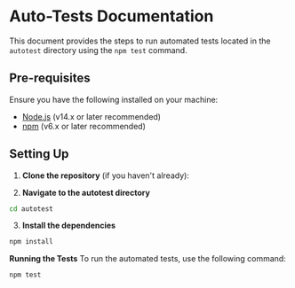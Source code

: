 
# Auto-Tests Documentation

This document provides the steps to run automated tests located in the `autotest` directory using the `npm test` command.

## Pre-requisites

Ensure you have the following installed on your machine:

- [Node.js](https://nodejs.org/) (v14.x or later recommended)
- [npm](https://www.npmjs.com/) (v6.x or later recommended)

## Setting Up

1. **Clone the repository** (if you haven't already):

2. **Navigate to the autotest directory**

```bash 
cd autotest

```

3. **Install the dependencies**


```bash 
npm install

```

**Running the Tests**
To run the automated tests, use the following command:

```bash 
npm test

```